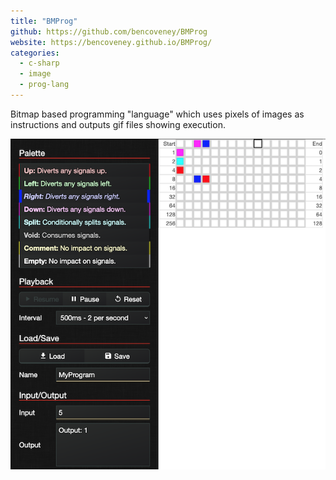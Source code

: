 ```yaml
---
title: "BMProg"
github: https://github.com/bencoveney/BMProg
website: https://bencoveney.github.io/BMProg/
categories:
  - c-sharp
  - image
  - prog-lang
---
```


Bitmap based programming "language" which uses pixels of images as instructions and outputs gif files showing execution.

![BMProg Interpreter](./bmprog.png "BMProg Interpreter")
